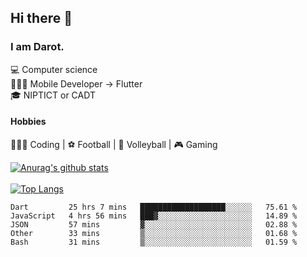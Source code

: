 ## Hi there 👋

### I am Darot.

💻 Computer science <br>
🧑🏻‍💻 Mobile Developer -> Flutter<br>
🎓 NIPTICT or CADT<br>

#### Hobbies 
🧑🏻‍💻 Coding  |  ⚽️ Football | 🏐 Volleyball | 🎮 Gaming<br>

<!-- [![Darot's GitHub stats](https://github-readme-stats.vercel.app/api?username=darot-chen)](https://github.com/darot-chen/github-readme-stats) -->
<!--
**darot-chen/darot-chen** is a ✨ _special_ ✨ repository because its `README.md` (this file) appears on your GitHub profile.

Here are some ideas to get you started:

- 🔭 I’m currently working on ...
- 🌱 I’m currently learning ...
- 👯 I’m looking to collaborate on ...
- 🤔 I’m looking for help with ...
- 💬 Ask me about ...
- 📫 How to reach me: ...
- 😄 Pronouns: ...
- ⚡ Fun fact: ...
-->

[![Anurag's github stats](https://github-readme-stats.vercel.app/api?username=darot-chen&count_private=true&theme=cobalt&show_icons=true)](https://github.com/darot-chen)
</br>
</br>
[![Top Langs](https://github-readme-stats.vercel.app/api/top-langs/?username=darot-chen&layout=compact&theme=cobalt)](https://github.com/darot-chen/)


<!--START_SECTION:waka-->

```text
Dart         25 hrs 7 mins   ███████████████████░░░░░░   75.61 %
JavaScript   4 hrs 56 mins   ███▓░░░░░░░░░░░░░░░░░░░░░   14.89 %
JSON         57 mins         ▓░░░░░░░░░░░░░░░░░░░░░░░░   02.88 %
Other        33 mins         ▒░░░░░░░░░░░░░░░░░░░░░░░░   01.68 %
Bash         31 mins         ▒░░░░░░░░░░░░░░░░░░░░░░░░   01.59 %
```

<!--END_SECTION:waka-->

